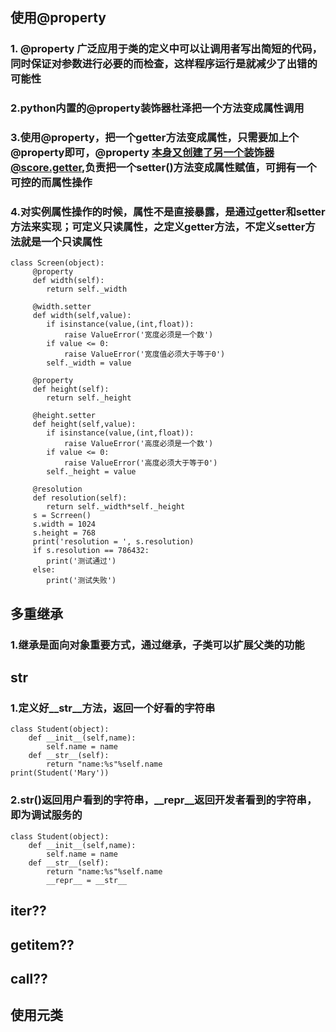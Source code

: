 ## 使用@property
### 1. @property 广泛应用于类的定义中可以让调用者写出简短的代码，同时保证对参数进行必要的而检查，这样程序运行是就减少了出错的可能性
### 2.python内置的@property装饰器杜泽把一个方法变成属性调用
### 3.使用@property，把一个getter方法变成属性，只需要加上个@property即可，@property 本身又创建了另一个装饰器@score.getter,负责把一个setter()方法变成属性赋值，可拥有一个可控的而属性操作
### 4.对实例属性操作的时候，属性不是直接暴露，是通过getter和setter方法来实现；可定义只读属性，之定义getter方法，不定义setter方法就是一个只读属性
```利用@property 给一个Screen对象加上width和height属性，以及一个只读属性resolution
class Screen(object):
     @property
     def width(self):
     	return self._width

     @width.setter
     def width(self,value):
     	if isinstance(value,(int,float)):
     		raise ValueError('宽度必须是一个数')
     	if value <= 0:
     		raise ValueError('宽度值必须大于等于0')
     	self._width = value

     @property
     def height(self):
     	return self._height

     @height.setter
     def height(self,value):
     	if isinstance(value,(int,float)):
     		raise ValueError('高度必须是一个数')
     	if value <= 0:
     		raise ValueError('高度必须大于等于0')
     	self._height = value

     @resolution
     def resolution(self):
     	return self._width*self._height
     s = Scrreen()
     s.width = 1024
     s.height = 768
     print('resolution = ', s.resolution)
     if s.resolution == 786432:
     	print('测试通过')
     else:
     	print('测试失败')
```
## 多重继承
### 1.继承是面向对象重要方式，通过继承，子类可以扩展父类的功能
## __str__
### 1.定义好__str__方法，返回一个好看的字符串
```
class Student(object):
	def __init__(self,name):
		self.name = name
	def __str__(self):
		return "name:%s"%self.name
print(Student('Mary'))
```
### 2.__str__()返回用户看到的字符串，__repr__返回开发者看到的字符串，即为调试服务的
```
class Student(object):
	def __init__(self,name):
		self.name = name
	def __str__(self):
		return "name:%s"%self.name
		__repr__ = __str__
```
## __iter__??
## __getitem__??
## __call__??
## 使用元类



